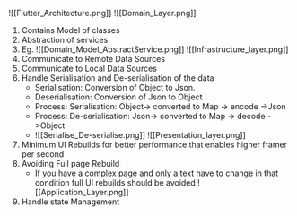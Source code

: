 ![[Flutter_Architecture.png]]
![[Domain_Layer.png]]
1. Contains Model of classes
2. Abstraction of services 
3. Eg. ![[Domain_Model_AbstractService.png]]
![[Infrastructure_layer.png]]
1. Communicate to Remote Data Sources
2. Communicate to Local Data Sources
3. Handle Serialisation and De-serialisation of the data
	- Serialisation: Conversion of Object to Json.
	- Deserialisation: Conversion of Json to Object
	- Process: Serialisation: Object-> converted to Map -> encode ->Json
	- Process: De-serialisation: Json-> converted to Map -> decode ->Object
	- ![[Serialise_De-serialise.png]]
![[Presentation_layer.png]]
1. Minimum UI Rebuilds for better performance that enables higher framer per second
2. Avoiding Full page Rebuild 
	- If you have a complex page and only a text have to change in that condition full UI rebuilds should be avoided
![[Application_Layer.png]]
1. Handle state Management